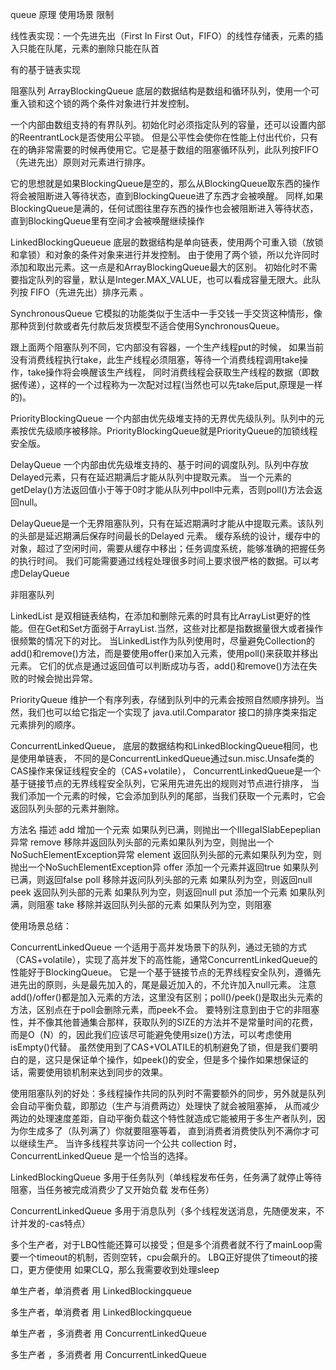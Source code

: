 queue 原理 使用场景 限制

线性表实现：一个先进先出（First In First Out，FIFO）的线性存储表，元素的插入只能在队尾，元素的删除只能在队首

有的基于链表实现

阻塞队列
ArrayBlockingQueue
底层的数据结构是数组和循环队列，使用一个可重入锁和这个锁的两个条件对象进行并发控制。

一个内部由数组支持的有界队列。初始化时必须指定队列的容量，还可以设置内部的ReentrantLock是否使用公平锁。
但是公平性会使你在性能上付出代价，只有在的确非常需要的时候再使用它。它是基于数组的阻塞循环队列，此队列按FIFO（先进先出）原则对元素进行排序。

它的思想就是如果BlockingQueue是空的，那么从BlockingQueue取东西的操作将会被阻断进入等待状态，直到BlockingQueue进了东西才会被唤醒。
同样,如果BlockingQueue是满的，任何试图往里存东西的操作也会被阻断进入等待状态，直到BlockingQueue里有空间才会被唤醒继续操作


LinkedBlockingQueueue
底层的数据结构是单向链表，使用两个可重入锁（放锁和拿锁）和对象的条件对象来进行并发控制。
由于使用了两个锁，所以允许同时添加和取出元素。这一点是和ArrayBlockingQueue最大的区别。
初始化时不需要指定队列的容量，默认是Integer.MAX_VALUE，也可以看成容量无限大。此队列按 FIFO（先进先出）排序元素 。

SynchronousQueue
它模拟的功能类似于生活中一手交钱一手交货这种情形，像那种货到付款或者先付款后发货模型不适合使用SynchronousQueue。

跟上面两个阻塞队列不同，它内部没有容器，一个生产线程put的时候，
如果当前没有消费线程执行take，此生产线程必须阻塞，等待一个消费线程调用take操作，take操作将会唤醒该生产线程，
同时消费线程会获取生产线程的数据（即数据传递），这样的一个过程称为一次配对过程(当然也可以先take后put,原理是一样的)。

PriorityBlockingQueue
一个内部由优先级堆支持的无界优先级队列。队列中的元素按优先级顺序被移除。PriorityBlockingQueue就是PriorityQueue的加锁线程安全版。

DelayQueue
一个内部由优先级堆支持的、基于时间的调度队列。队列中存放Delayed元素，只有在延迟期满后才能从队列中提取元素。
当一个元素的getDelay()方法返回值小于等于0时才能从队列中poll中元素，否则poll()方法会返回null。

DelayQueue是一个无界阻塞队列，只有在延迟期满时才能从中提取元素。该队列的头部是延迟期满后保存时间最长的Delayed 元素。
缓存系统的设计，缓存中的对象，超过了空闲时间，需要从缓存中移出；任务调度系统，能够准确的把握任务的执行时间。
我们可能需要通过线程处理很多时间上要求很严格的数据。可以考虑DelayQueue

非阻塞队列

LinkedList
是双相链表结构，在添加和删除元素的时具有比ArrayList更好的性能。但在Get和Set方面弱于ArrayList.当然，这些对比都是指数据量很大或者操作很频繁的情况下的对比。
当LinkedList作为队列使用时，尽量避免Collection的add()和remove()方法，而是要使用offer()来加入元素，使用poll()来获取并移出元素。
它们的优点是通过返回值可以判断成功与否，add()和remove()方法在失败的时候会抛出异常。

PriorityQueue
维护一个有序列表，存储到队列中的元素会按照自然顺序排列。当然，我们也可以给它指定一个实现了 java.util.Comparator 接口的排序类来指定元素排列的顺序。

ConcurrentLinkedQueue，
底层的数据结构和LinkedBlockingQueue相同，也是使用单链表，
不同的是ConcurrentLinkedQueue通过sun.misc.Unsafe类的CAS操作来保证线程安全的（CAS+volatile），
ConcurrentLinkedQueue是一个基于链接节点的无界线程安全队列，它采用先进先出的规则对节点进行排序，
当我们添加一个元素的时候，它会添加到队列的尾部，当我们获取一个元素时，它会返回队列头部的元素并删除。

方法名 描述
add 增加一个元索 如果队列已满，则抛出一个IIIegaISlabEepeplian异常
remove 移除并返回队列头部的元素如果队列为空，则抛出一个NoSuchElementException异常
element 返回队列头部的元素如果队列为空，则抛出一个NoSuchElementException异
offer 添加一个元素并返回true 如果队列已满，则返回false
poll 移除并返问队列头部的元素 如果队列为空，则返回null
peek 返回队列头部的元素 如果队列为空，则返回null
put 添加一个元素 如果队列满，则阻塞
take 移除并返回队列头部的元素 如果队列为空，则阻塞

使用场景总结：

ConcurrentLinkedQueue
一个适用于高并发场景下的队列，通过无锁的方式（CAS+volatile），实现了高并发下的高性能，通常ConcurrentLinkedQueue的性能好于BlockingQueue。
它是一个基于链接节点的无界线程安全队列，遵循先进先出的原则，头是最先加入的，尾是最近加入的，不允许加入null元素。
注意add()/offer()都是加入元素的方法，这里没有区别；poll()/peek()是取出头元素的方法，区别点在于poll会删除元素，而peek不会。
要特别注意到由于它的非阻塞性，并不像其他普通集合那样，获取队列的SIZE的方法并不是常量时间的花费，而是O（N）的，因此我们应该尽可能避免使用size()方法，可以考虑使用isEmpty()代替。
虽然使用到了CAS+VOLATILE的机制避免了锁，但是我们要明白的是，这只是保证单个操作，如peek()的安全，但是多个操作如果想保证的话，需要使用锁机制来达到同步的效果。

使用阻塞队列的好处：多线程操作共同的队列时不需要额外的同步，另外就是队列会自动平衡负载，即那边（生产与消费两边）处理快了就会被阻塞掉，
从而减少两边的处理速度差距，自动平衡负载这个特性就造成它能被用于多生产者队列，因为你生成多了（队列满了）你就要阻塞等着，
直到消费者消费使队列不满你才可以继续生产。 当许多线程共享访问一个公共 collection 时，ConcurrentLinkedQueue 是一个恰当的选择。

LinkedBlockingQueue 多用于任务队列（单线程发布任务，任务满了就停止等待阻塞，当任务被完成消费少了又开始负载 发布任务）

ConcurrentLinkedQueue 多用于消息队列（多个线程发送消息，先随便发来，不计并发的-cas特点）

多个生产者，对于LBQ性能还算可以接受；但是多个消费者就不行了mainLoop需要一个timeout的机制，否则空转，cpu会飙升的。
LBQ正好提供了timeout的接口，更方便使用 如果CLQ，那么我需要收到处理sleep

单生产者，单消费者 用 LinkedBlockingqueue 

多生产者，单消费者 用 LinkedBlockingqueue 

单生产者 ，多消费者 用 ConcurrentLinkedQueue

多生产者 ，多消费者 用 ConcurrentLinkedQueue
